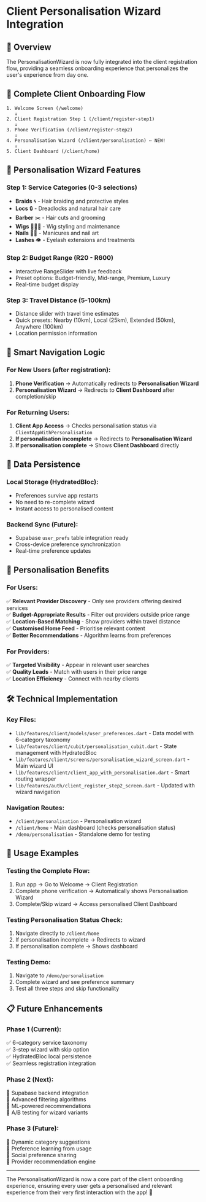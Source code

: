 # Client Personalisation Wizard Integration

## 🎯 Overview
The PersonalisationWizard is now fully integrated into the client registration flow, providing a seamless onboarding experience that personalizes the user's experience from day one.

## 📱 Complete Client Onboarding Flow

```
1. Welcome Screen (/welcome)
   ↓
2. Client Registration Step 1 (/client/register-step1)
   ↓
3. Phone Verification (/client/register-step2)
   ↓
4. Personalisation Wizard (/client/personalisation) ← NEW!
   ↓
5. Client Dashboard (/client/home)
```

## 🎨 Personalisation Wizard Features

### Step 1: Service Categories (0-3 selections)
- **Braids** 🌀 - Hair braiding and protective styles
- **Locs** 🔒 - Dreadlocks and natural hair care  
- **Barber** ✂️ - Hair cuts and grooming
- **Wigs** 👩🏾‍🦱 - Wig styling and maintenance
- **Nails** 💅🏽 - Manicures and nail art
- **Lashes** 👁️ - Eyelash extensions and treatments

### Step 2: Budget Range (R20 - R600)
- Interactive RangeSlider with live feedback
- Preset options: Budget-friendly, Mid-range, Premium, Luxury
- Real-time budget display

### Step 3: Travel Distance (5-100km)
- Distance slider with travel time estimates
- Quick presets: Nearby (10km), Local (25km), Extended (50km), Anywhere (100km)
- Location permission information

## 🔄 Smart Navigation Logic

### For New Users (after registration):
1. **Phone Verification** → Automatically redirects to **Personalisation Wizard**
2. **Personalisation Wizard** → Redirects to **Client Dashboard** after completion/skip

### For Returning Users:
1. **Client App Access** → Checks personalisation status via `ClientAppWithPersonalisation`
2. **If personalisation incomplete** → Redirects to **Personalisation Wizard**
3. **If personalisation complete** → Shows **Client Dashboard** directly

## 💾 Data Persistence

### Local Storage (HydratedBloc):
- Preferences survive app restarts
- No need to re-complete wizard
- Instant access to personalised content

### Backend Sync (Future):
- Supabase `user_prefs` table integration ready
- Cross-device preference synchronization
- Real-time preference updates

## 🎯 Personalisation Benefits

### For Users:
✅ **Relevant Provider Discovery** - Only see providers offering desired services  
✅ **Budget-Appropriate Results** - Filter out providers outside price range  
✅ **Location-Based Matching** - Show providers within travel distance  
✅ **Customised Home Feed** - Prioritise relevant content  
✅ **Better Recommendations** - Algorithm learns from preferences  

### For Providers:
✅ **Targeted Visibility** - Appear in relevant user searches  
✅ **Quality Leads** - Match with users in their price range  
✅ **Location Efficiency** - Connect with nearby clients  

## 🛠️ Technical Implementation

### Key Files:
- `lib/features/client/models/user_preferences.dart` - Data model with 6-category taxonomy
- `lib/features/client/cubit/personalisation_cubit.dart` - State management with HydratedBloc
- `lib/features/client/screens/personalisation_wizard_screen.dart` - Main wizard UI
- `lib/features/client/client_app_with_personalisation.dart` - Smart routing wrapper
- `lib/features/auth/client_register_step2_screen.dart` - Updated with wizard navigation

### Navigation Routes:
- `/client/personalisation` - Personalisation wizard
- `/client/home` - Main dashboard (checks personalisation status)
- `/demo/personalisation` - Standalone demo for testing

## 🚀 Usage Examples

### Testing the Complete Flow:
1. Run app → Go to Welcome → Client Registration
2. Complete phone verification → Automatically shows Personalisation Wizard
3. Complete/Skip wizard → Access personalised Client Dashboard

### Testing Personalisation Status Check:
1. Navigate directly to `/client/home`
2. If personalisation incomplete → Redirects to wizard
3. If personalisation complete → Shows dashboard

### Testing Demo:
1. Navigate to `/demo/personalisation`
2. Complete wizard and see preference summary
3. Test all three steps and skip functionality

## 📋 Future Enhancements

### Phase 1 (Current):
✅ 6-category service taxonomy  
✅ 3-step wizard with skip option  
✅ HydratedBloc local persistence  
✅ Seamless registration integration  

### Phase 2 (Next):
🔲 Supabase backend integration  
🔲 Advanced filtering algorithms  
🔲 ML-powered recommendations  
🔲 A/B testing for wizard variants  

### Phase 3 (Future):
🔲 Dynamic category suggestions  
🔲 Preference learning from usage  
🔲 Social preference sharing  
🔲 Provider recommendation engine  

---

The PersonalisationWizard is now a core part of the client onboarding experience, ensuring every user gets a personalised and relevant experience from their very first interaction with the app! 🎉
